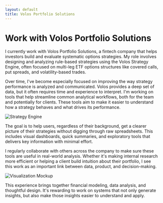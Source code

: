 ```yaml
---
layout: default
title: Volos Portfolio Solutions
---
```


# Work with Volos Portfolio Solutions

I currently work with Volos Portfolio Solutions, a fintech company that helps investors build and evaluate systematic options strategies. My role involves designing and analyzing rule-based strategies using the Volos Strategy Engine, often focused on multi-leg ETF options structures like covered calls, put spreads, and volatility-based trades.

Over time, I've become especially focused on improving the way strategy performance is analyzed and communicated. Volos provides a deep set of data, but it often requires time and experience to interpret. I'm working on tools that help streamline common analytical workflows, both for the team and potentially for clients. These tools aim to make it easier to understand how a strategy behaves and what drives its performance.

![Strategy Engine](assets/images/volos_strategy_engine.png)

The goal is to help users, regardless of their background, get a clearer picture of their strategies without digging through raw spreadsheets. This includes visual dashboards, quick summaries, and exploratory tools that delivers key information with minimal effort.

I regularly collaborate with others across the company to make sure these tools are useful in real-world analysis. Whether it's making internal research more efficient or helping a client build intuition about their portfolio, I see this work as an important link between data, product, and decision-making.

![Visualization Mockup](assets/images/strategy_intuition_dashboard.png)

This experience brings together financial modeling, data analysis, and thoughtful design. It's rewarding to work on systems that not only generate insights, but also make those insights easier to understand and apply.
